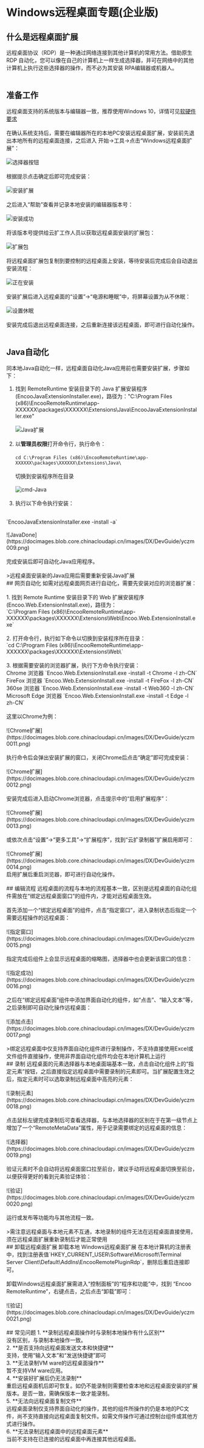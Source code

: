 # Windows远程桌面专题(企业版)

## 什么是远程桌面扩展
远程桌面协议（RDP）是一种通过网络连接到其他计算机的常用方法。借助原生 RDP 自动化，您可以像在自己的计算机上一样生成选择器，并可在网络中的其他计算机上执行这些选择器的操作，而不必为其安装 RPA编辑器或机器人。
</br></br>

## 准备工作
远程桌面支持的系统版本与编辑器一致，推荐使用Windows 10，详情可见[软硬件要求](https://academy.encoo.com/zh-cn/wiki/Studio/quickStart/HarewareAndSoftwareRequirements.md?uuid=1bb922bd-c25d-4921-9241-f13ee45d295f)</br></br>
在确认系统支持后，需要在编辑器所在的本地PC安装远程桌面扩展，安装前先退出本地所有的远程桌面连接，之后进入 开始->工具->点击“Windows远程桌面扩展”：
</br></br>
![选择器按钮](https://docimages.blob.core.chinacloudapi.cn/images/DX/DevGuide/yczm001.png)
</br></br>
根据提示点击确定后即可完成安装：</br></br>
![安装扩展](https://docimages.blob.core.chinacloudapi.cn/images/DX/DevGuide/yczm002.png)
</br></br>
之后进入“帮助”查看并记录本地安装的编辑器版本号：</br></br>
![安装成功](https://docimages.blob.core.chinacloudapi.cn/images/DX/DevGuide/yczm003.png)
</br></br>
将该版本号提供给云扩工作人员以获取远程桌面安装的扩展包：</br></br>
![扩展包](https://docimages.blob.core.chinacloudapi.cn/images/DX/DevGuide/yczm004.png)
</br></br>
将远程桌面扩展包复制到要控制的远程桌面上安装，等待安装后完成后会自动退出安装流程：</br></br>
![正在安装](https://docimages.blob.core.chinacloudapi.cn/images/DX/DevGuide/yczm005.png)
</br></br>
安装扩展后进入远程桌面的“设置”->“电源和睡眠”中，将屏幕设置为从不休眠：</br></br>
![设置休眠](https://docimages.blob.core.chinacloudapi.cn/images/DX/DevGuide/yczm006.png)
</br></br>
安装完成后退出远程桌面连接，之后重新连接该远程桌面，即可进行自动化操作。
</br></br>

## Java自动化
同本地Java自动化一样，远程桌面自动化Java应用前也需要安装扩展，步骤如下：</br> 
1. 找到 RemoteRuntime 安装目录下的 Java 扩展安装程序(EncooJavaExtensionInstaller.exe)，路径为："C:\Program Files (x86)\EncooRemoteRuntime\app-XXXXXX\packages\XXXXXX\Extensions\Java\EncooJavaExtensionInstaller.exe"
</br></br>
 ![Java扩展](https://docimages.blob.core.chinacloudapi.cn/images/DX/DevGuide/yczm007.png)
</br></br>
2. 以**管理员权限**打开命令行，执行命令：
</br></br>
`cd C:\Program Files (x86)\EncooRemoteRuntime\app-XXXXXX\packages\XXXXXX\Extensions\Java\`
</br></br>
切换到安装程序所在目录</br></br>
 ![cmd-Java](https://docimages.blob.core.chinacloudapi.cn/images/DX/DevGuide/yczm008.png)
</br></br>
3. 执行以下命令执行安装：
</br> 
`EncooJavaExtensionInstaller.exe -install -a`
</br></br>
 ![JavaDone](https://docimages.blob.core.chinacloudapi.cn/images/DX/DevGuide/yczm009.png)
</br></br>
完成安装后即可自动化Java应用程序。</br></br>
>远程桌面安装新的Java应用后需要重新安装Java扩展
</br>
## 网页自动化
如需对远程桌面网页进行自动化，需要先安装对应的浏览器扩展：
</br></br>
1. 找到 Remote Runtime 安装目录下的 Web 扩展安装程序(Encoo.Web.ExtensionInstall.exe)，路径为：
</br>
`C:\Program Files (x86)\EncooRemoteRuntime\app-XXXXXX\packages\XXXXXX\Extensions\Web\Encoo.Web.ExtensionInstall.exe`</br></br>
2. 打开命令行，执行如下命令以切换到安装程序所在目录：
</br>
`cd C:\Program Files (x86)\EncooRemoteRuntime\app-XXXXXX\packages\XXXXXX\Extensions\Web\`</br></br>
3. 根据需要安装的浏览器扩展，执行下方命令执行安装：
</br>
   Chrome 浏览器 `Encoo.Web.ExtensionInstall.exe -install -t Chrome -l zh-CN`</br>
   FireFox 浏览器 `Encoo.Web.ExtensionInstall.exe -install -t FireFox -l zh-CN`</br>
   360se 浏览器 `Encoo.Web.ExtensionInstall.exe -install -t Web360 -l zh-CN`</br>
   Microsoft Edge 浏览器 `Encoo.Web.ExtensionInstall.exe -install -t Edge -l zh-CN`
   </br></br>
这里以Chrome为例：
</br></br>
 ![Chrome扩展](https://docimages.blob.core.chinacloudapi.cn/images/DX/DevGuide/yczm0011.png)
</br></br>
执行命令后会弹出安装扩展的窗口，关闭Chrome后点击“确定”即可完成安装：</br></br>
 ![Chrome扩展](https://docimages.blob.core.chinacloudapi.cn/images/DX/DevGuide/yczm0012.png)
</br></br>
安装完成后进入启动Chrome浏览器，点击提示中的“启用扩展程序”：</br></br>
 ![Chrome扩展](https://docimages.blob.core.chinacloudapi.cn/images/DX/DevGuide/yczm0013.png)
</br></br>
或依次点击“设置”->“更多工具”->“扩展程序”，找到“云扩录制器”扩展启用即可：</br></br>
 ![Chrome扩展](https://docimages.blob.core.chinacloudapi.cn/images/DX/DevGuide/yczm0014.png)
</br> 
启用扩展后重启浏览器，即可进行自动化操作。
</br></br>
## 编辑流程
远程桌面的流程与本地的流程基本一致，区别是远程桌面的自动化组件需放在“绑定远程桌面窗口”的组件内，才能对远程桌面生效。</br></br>
首先添加一个“绑定远程桌面”的组件，点击“指定窗口”，进入录制状态后指定一个需要远程操作的远程桌面：</br>
</br> 
 ![指定窗口](https://docimages.blob.core.chinacloudapi.cn/images/DX/DevGuide/yczm0015.png)
</br></br>
指定完成后组件上会显示远程桌面的缩略图，选择器中也会更新该窗口的信息：
</br></br>
 ![指定成功](https://docimages.blob.core.chinacloudapi.cn/images/DX/DevGuide/yczm0016.png)
</br></br>
之后在“绑定远程桌面”组件中添加界面自动化的组件，如“点击”、“输入文本”等，之后录制即可自动化操作远程桌面：
</br></br>
 ![添加点击](https://docimages.blob.core.chinacloudapi.cn/images/DX/DevGuide/yczm0017.png)
</br></br>
>绑定远程桌面中仅支持界面自动化组件进行录制操作，不支持直接使用Excel或文件组件直接操作，使用非界面自动化组件均会在本地计算机上运行
</br>
## 录制
远程桌面的元素选择器与本地桌面端基本一致，点击自动化组件上的“指定元素”按钮，之后直接指定远程桌面中需要录制的元素即可。当扩展配置生效之后，指定元素时可以选取录制远程桌面中高亮的元素：</br></br>
 ![录制元素](https://docimages.blob.core.chinacloudapi.cn/images/DX/DevGuide/yczm0018.png)
</br></br>
点击鼠标左键完成录制后可查看选择器，与本地选择器的区别在于在第一级节点上增加了一个“RemoteMetaData”属性，用于记录需要绑定的远程桌面的信息：</br></br>
 ![选择器](https://docimages.blob.core.chinacloudapi.cn/images/DX/DevGuide/yczm0019.png)
</br></br>
验证元素时不会自动将远程桌面窗口拉至前台，建议手动将远程桌面切换至前台，以便获得更好的看到元素验证体验：</br></br>
 ![验证](https://docimages.blob.core.chinacloudapi.cn/images/DX/DevGuide/yczm0020.png)
</br></br> 
运行或发布等功能均与其他流程一致。
</br></br>
>需注意远程桌面与本地元素不互通，本地录制的组件无法在远程桌面直接使用，须在远程桌面扩展重新录制后才能正常使用</br>
## 卸载远程桌面扩展
卸载本地 Windows远程桌面扩展 在本地计算机的注册表中，找到注册表值`HKEY_CURRENT_USER\Software\Microsoft\Terminal Server Client\Default\AddIns\EncooRemotePluginRdp`，删除后重启连接即可。
</br></br>
卸载Windows远程桌面扩展需进入“控制面板”的“程序和功能”中，找到 “Encoo RemoteRuntime”，右键点击，之后点击“卸载”即可：</br></br>
 ![验证](https://docimages.blob.core.chinacloudapi.cn/images/DX/DevGuide/yczm0021.png)
</br></br>
## 常见问题
1. **录制远程桌面操作时与录制本地操作有什么区别**</br> 
   没有区别，与录制本地操作一致。</br>
2. **是否支持向远程桌面发送文本和快捷键**</br> 
   支持，使用“输入文本”和“发送快捷键”即可</br>
3. **无法录制VM ware的远程桌面操作**</br> 
   暂不支持VM ware应用。</br>
4. **安装好扩展后仍无法录制**</br> 
   重启远程桌面机后即可恢复。如仍不能录制则需要检查本地和远程桌面安装的扩展版本。是否一致，需确保版本一致才能录制。</br>
5. **无法向远程桌面复制文件**</br> 
   远程桌面录制仅支持界面自动化的操作，其他的组件所操作的仍是本地的PC文件，尚不支持直接向远程桌面复制文件。如需文件操作可通过控制台组件或其他方式进行操作。</br>
6. **无法录制远程桌面中的远程桌面元素**</br> 
   当前不支持在已连接的远程桌面中再连接其他远程桌面。</br>
